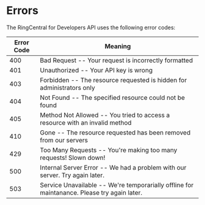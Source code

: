 # Errors

The RingCentral for Developers API uses the following error codes:


Error Code | Meaning
---------- | -------
400 | Bad Request -- Your request is incorrectly formatted
401 | Unauthorized -- Your API key is wrong
403 | Forbidden -- The resource requested is hidden for administrators only
404 | Not Found -- The specified resource could not be found
405 | Method Not Allowed -- You tried to access a resource with an invalid method
410 | Gone -- The resource requested has been removed from our servers
429 | Too Many Requests -- You're making too many requests! Slown down!
500 | Internal Server Error -- We had a problem with our server. Try again later.
503 | Service Unavailable -- We're temporarially offline for maintanance. Please try again later.
